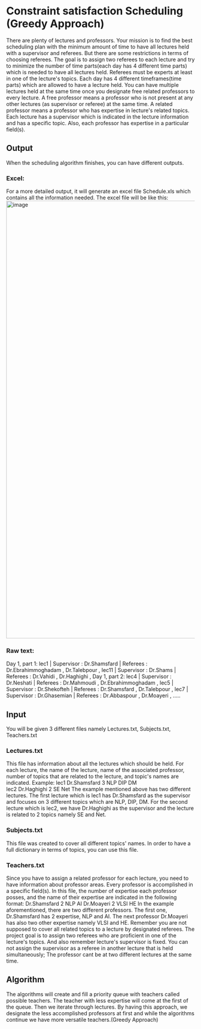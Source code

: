 # Constraint satisfaction Scheduling (Greedy Approach)

There are plenty of lectures and professors. Your mission is to find the best scheduling plan with the minimum amount of time to have all lectures held with a supervisor and referees. But there are some restrictions in terms of choosing referees.
The goal is to assign two referees to each lecture and try to minimize the number of time parts(each day has 4 different time parts) which is needed to have all lectures held. Referees must be experts at least in one of the lecture's topics. Each day has 4 different timeframes(time parts) which are allowed to have a lecture held. You can have multiple lectures held at the same time once you designate free related professors to every lecture. A free professor means a professor who is not present at any other lectures (as supervisor or referee) at the same time. A related professor means a professor who has expertise in lecture's related topics.
Each lecture has a supervisor which is indicated in the lecture information and has a specific topic. Also, each professor has expertise in a particular field(s).
## Output
When the scheduling algorithm finishes, you can have different outputs.
### Excel:
For a more detailed output, it will generate an excel file Schedule.xls which contains all the information needed. The excel file will be like this:
<img width="1169" alt="image" src="https://user-images.githubusercontent.com/28820932/120727439-c9fd9880-c4ef-11eb-8930-0e221d11aee8.png">
### Raw text:
Day 1, part 1: 
lec1 | Supervisor : Dr.Shamsfard | Referees : Dr.Ebrahimmoghadam , Dr.Talebpour , 
lec11 | Supervisor : Dr.Shams | Referees : Dr.Vahidi , Dr.Haghighi , 
Day 1, part 2: 
lec4 | Supervisor : Dr.Neshati | Referees : Dr.Mahmoudi , Dr.Ebrahimmoghadam , 
lec5 | Supervisor : Dr.Shekofteh | Referees : Dr.Shamsfard , Dr.Talebpour , 
lec7 | Supervisor : Dr.Ghasemian | Referees : Dr.Abbaspour , Dr.Moayeri , 
.....
## Input
You will be given 3 different files namely Lectures.txt, Subjects.txt, Teachers.txt
### Lectures.txt 
This file has information about all the lectures which should be held. For each lecture, the name of the lecture, name of the associated professor, number of topics that are related to the lecture, and topic's names are indicated. Example: 
lec1 
Dr.Shamsfard 
3 
NLP 
DIP 
DM  
lec2 
Dr.Haghighi 
2 
SE 
Net 
The example mentioned above has two different lectures. The first lecture which is lec1 has Dr.Shamsfard as the supervisor and focuses on 3 different topics which are NLP, DIP, DM. For the second lecture which is lec2, we have Dr.Haghighi as the supervisor and the lecture is related to 2 topics namely SE and Net.
### Subjects.txt 
This file was created to cover all different topics' names. In order to have a full dictionary in terms of topics, you can use this file.
### Teachers.txt 
Since you have to assign a related professor for each lecture, you need to have information about professor areas. Every professor is accomplished in a specific field(s). In this file, the number of expertise each professor posses, and the name of their expertise are indicated in the following format: 
Dr.Shamsfard 
2 
NLP 
AI 
Dr.Moayeri 
2 
VLSI 
HE 
In the example aforementioned, there are two different professors. The first one, Dr.Shamsfard has 2 expertise, NLP and AI. The next professor Dr.Moayeri has also two other expertise namely VLSI and HE.
Remember you are not supposed to cover all related topics to a lecture by designated referees. The project goal is to assign two referees who are proficient in one of the lecture's topics. 
And also remember lecture's supervisor is fixed. You can not assign the supervisor as a referee in another lecture that is held simultaneously; The professor cant be at two different lectures at the same time.
## Algorithm
The algorithms will create and fill a priority queue with teachers called possible teachers. The teacher with less expertise will come at the first of the queue. Then we iterate through lectures. By having this approach, we designate the less accomplished professors at first and while the algorithms continue we have more versatile teachers.(Greedy Approach)
